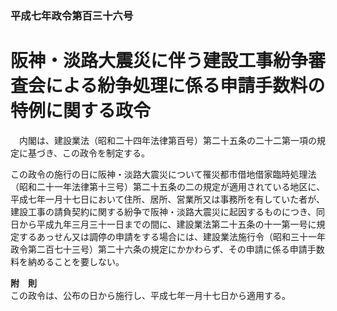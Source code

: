 ### 平成七年政令第百三十六号  
# 阪神・淡路大震災に伴う建設工事紛争審査会による紛争処理に係る申請手数料の特例に関する政令  
　内閣は、建設業法（昭和二十四年法律第百号）第二十五条の二十二第一項の規定に基づき、この政令を制定する。  
  
この政令の施行の日に阪神・淡路大震災について罹災都市借地借家臨時処理法（昭和二十一年法律第十三号）第二十五条の二の規定が適用されている地区に、平成七年一月十七日において住所、居所、営業所又は事務所を有していた者が、建設工事の請負契約に関する紛争で阪神・淡路大震災に起因するものにつき、同日から平成九年三月三十一日までの間に、建設業法第二十五条の十一第一号に規定するあっせん又は調停の申請をする場合には、建設業法施行令（昭和三十一年政令第二百七十三号）第二十六条の規定にかかわらず、その申請に係る申請手数料を納めることを要しない。  
  
**附　則**  
この政令は、公布の日から施行し、平成七年一月十七日から適用する。  
  
